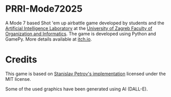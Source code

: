 # PRRI-Mode72025

A Mode 7 based Shot 'em up airbattle game developed by students and the [Artificial Intelligence Laboratory](https://ai.foi.hr/) at the [University of Zagreb Faculty of Organization and Informatics](https://www.foi.unizg.hr/). The game is developed using Python and GamePy. More details available at [itch.io](https://ailab-foi.itch.io/prri-mode72025).

# Credits

This game is based on [Stanislav Petrov's implementation](https://github.com/StanislavPetrovV/DOOM-style-Game) licensed under the MIT license.

Some of the used graphics have been generated using AI (DALL-E).
